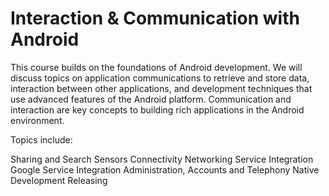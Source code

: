 # Interaction & Communication with Android

This course builds on the foundations of Android development. We will discuss topics on application communications to retrieve and store data, interaction between other applications, and development techniques that use advanced features of the Android platform. Communication and interaction are key concepts to building rich applications in the Android environment.

Topics include:

Sharing and Search
Sensors
Connectivity
Networking
Service Integration
Google Service Integration
Administration, Accounts and Telephony
Native Development
Releasing
